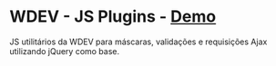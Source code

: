 WDEV - JS Plugins - [Demo](http://www.wdev.com.br/wdevjs/)
=================

JS utilitários da WDEV para máscaras, validações e requisições Ajax utilizando jQuery como base.